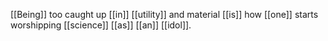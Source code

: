[[Being]] too caught up [[in]] [[utility]] and material [[is]] how [[one]] starts worshipping [[science]] [[as]] [[an]] [[idol]]. 